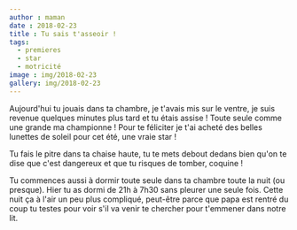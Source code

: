 ```yaml
---
author : maman
date : 2018-02-23
title : Tu sais t'asseoir ! 
tags:
  - premieres
  - star
  - motricité
image : img/2018-02-23
gallery: img/2018-02-23
---
```


Aujourd'hui tu jouais dans ta chambre, je t'avais mis sur le ventre, je suis revenue quelques minutes plus tard et tu étais assise ! Toute seule comme une grande ma championne !
Pour te féliciter je t'ai acheté des belles lunettes de soleil pour cet été, une vraie star !

Tu fais le pitre dans ta chaise haute, tu te mets debout dedans bien qu'on te dise que c'est dangereux et que tu risques de tomber, coquine !

Tu commences aussi à dormir toute seule dans ta chambre toute la nuit (ou presque). Hier tu as dormi de 21h à 7h30 sans pleurer une seule fois. Cette nuit ça à l'air un peu plus compliqué, peut-être parce que papa est rentré du coup tu testes pour voir s'il va venir te chercher pour t'emmener dans notre lit. 